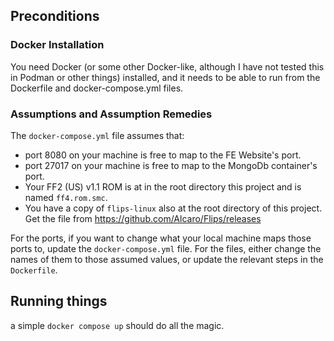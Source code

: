 ## Preconditions
### Docker Installation
You need Docker (or some other Docker-like, although I have not tested this in Podman or other things) installed, and it needs to be able to run from the Dockerfile and docker-compose.yml files.

### Assumptions and Assumption Remedies
The `docker-compose.yml` file assumes that:
* port 8080 on your machine is free to map to the FE Website's port.
* port 27017 on your machine is free to map to the MongoDb container's port.
* Your FF2 (US) v1.1 ROM is at in the root directory this project and is named `ff4.rom.smc`.
* You have a copy of `flips-linux` also at the root directory of this project. Get the file from https://github.com/Alcaro/Flips/releases

For the ports, if you want to change what your local machine maps those ports to, update the `docker-compose.yml` file.
For the files, either change the names of them to those assumed values, or update the relevant steps in the `Dockerfile`.

## Running things
a simple `docker compose up` should do all the magic.
